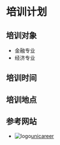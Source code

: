 # 培训计划

## 培训对象

- 金融专业
- 经济专业

## 培训时间

## 培训地点

## 参考网站

- ![logo](http://unicareer.org/wp-content/uploads/2015/04/logo_small.png)[unicareer](http://unicareer.org/)
